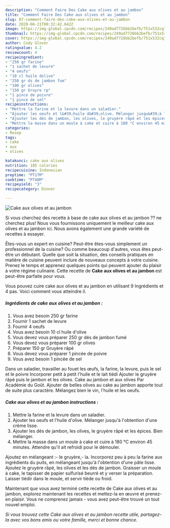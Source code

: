 ```yaml
---
description: "Comment Faire Des Cake aux olives et au jambon"
title: "Comment Faire Des Cake aux olives et au jambon"
slug: 87-comment-faire-des-cake-aux-olives-et-au-jambon
date: 2020-06-21T00:32:42.642Z
image: https://img-global.cpcdn.com/recipes/249ad7726bb2befb/751x532cq70/cake-aux-olives-et-au-jambon-photo-principale-de-la-recette.jpg
thumbnail: https://img-global.cpcdn.com/recipes/249ad7726bb2befb/751x532cq70/cake-aux-olives-et-au-jambon-photo-principale-de-la-recette.jpg
cover: https://img-global.cpcdn.com/recipes/249ad7726bb2befb/751x532cq70/cake-aux-olives-et-au-jambon-photo-principale-de-la-recette.jpg
author: Cody Glover
ratingvalue: 4.2
reviewcount: 4
recipeingredient:
- "250 gr farine"
- "1 sachet de levure"
- "4 oeufs"
- "10 cl huile dolive"
- "250 gr ds de jambon fum"
- "100 gr olives"
- "150 gr Gruyre rp"
- "1 pince de poivre"
- "1 pince de sel"
recipeinstructions:
- "Mettre la farine et la levure dans un saladier."
- "Ajouter les oeufs et l&#39;huile d&#39;olive. Mélanger jusqu&#39;à l&#39;obtention d&#39;une crème lisse."
- "Ajouter les dés de jambon, les olives, le gruyère râpé et les épices. Bien mélanger."
- "Mettre la masse dans un moule à cake et cuire à 180 °C environ 45 minutes. Attendre qu&#39;il ait refroidi pour le démouler."
categories:
- Resep
tags:
- cake
- aux
- olives

katakunci: cake aux olives 
nutrition: 185 calories
recipecuisine: Indonesian
preptime: "PT17M"
cooktime: "PT48M"
recipeyield: "3"
recipecategory: Dinner

---
```



![Cake aux olives et au jambon](https://img-global.cpcdn.com/recipes/249ad7726bb2befb/751x532cq70/cake-aux-olives-et-au-jambon-photo-principale-de-la-recette.jpg)

Si vous cherchez des recette à base de cake aux olives et au jambon ?? ne cherchez plus! Nous vous fournissons uniquement le meilleur cake aux olives et au jambon ici. Nous avons également une grande variété de recettes à essayer.

Êtes-vous un expert en cuisine? Peut-être êtes-vous simplement un professionnel de la cuisine? Ou comme beaucoup d'autres, vous êtes peut-être un débutant. Quelle que soit la situation, des conseils pratiques en matière de cuisine peuvent inclure de nouveaux concepts à votre cuisine. Prenez le temps et apprenez quelques points qui peuvent ajouter du plaisir à votre régime culinaire. Cette recette de <strong> Cake aux olives et au jambon </strong> est peut-être parfaite pour vous.

<!--inarticleads1-->

Vous pouvez cuire cake aux olives et au jambon en utilisant 9 Ingrédients et 4 pas. Voici comment vous atteindre il.

##### Ingrédients de cake aux olives et au jambon :

1. Vous avez besoin 250 gr farine
1. Fournir 1 sachet de levure
1. Fournir 4 oeufs
1. Vous avez besoin 10 cl huile d&#39;olive
1. Vous devez vous préparer 250 gr dés de jambon fumé
1. Vous devez vous préparer 100 gr olives
1. Préparer 150 gr Gruyère râpé
1. Vous devez vous préparer 1 pincée de poivre
1. Vous avez besoin 1 pincée de sel


Dans un saladier, travailler au fouet les œufs, la farine, la levure, puis le sel et le poivre Incorporer petit à petit l&#39;huile et le lait tiédi Ajouter le gruyère râpé puis le jambon et les olives. Cake au jambon et aux olives Par Académie du Goût. Ajouter de belles olives au cake au jambon apporte tout de suite plus caractère. Mélangez bien le vin, l&#39;huile et les oeufs. 

<!--inarticleads2-->

##### Cake aux olives et au jambon instructions :

1. Mettre la farine et la levure dans un saladier.
1. Ajouter les oeufs et l&#39;huile d&#39;olive. Mélanger jusqu&#39;à l&#39;obtention d&#39;une crème lisse.
1. Ajouter les dés de jambon, les olives, le gruyère râpé et les épices. Bien mélanger.
1. Mettre la masse dans un moule à cake et cuire à 180 °C environ 45 minutes. Attendre qu&#39;il ait refroidi pour le démouler.


Ajoutez en mélangeant :- le gruyère,- la. Incorporez peu à peu la farine aux ingrédients du puits, en mélangeant jusqu&#39;à l&#39;obtention d&#39;une pâte lisse. Ajoutez le gruyère râpé, les olives et les dés de jambon. Graisser un moule à cake, le tapisser de papier sulfurisé beurré et y verser la préparation. Laisser tiédir dans le moule, et servir tiède ou froid. 

<!--inarticleads1-->

<p>
Maintenant que vous avez terminé cette recette de Cake aux olives et au jambon, explorez maintenant les recettes et mettez-la en œuvre et prenez-en plaisir. Vous ne comprenez jamais - vous avez peut-être trouvé un tout nouvel emploi.
</p>

<p>
<i>Si vous trouvez cette Cake aux olives et au jambon recette utile, partagez-la avec vos bons amis ou votre famille, merci et bonne chance.</i>
</p>
